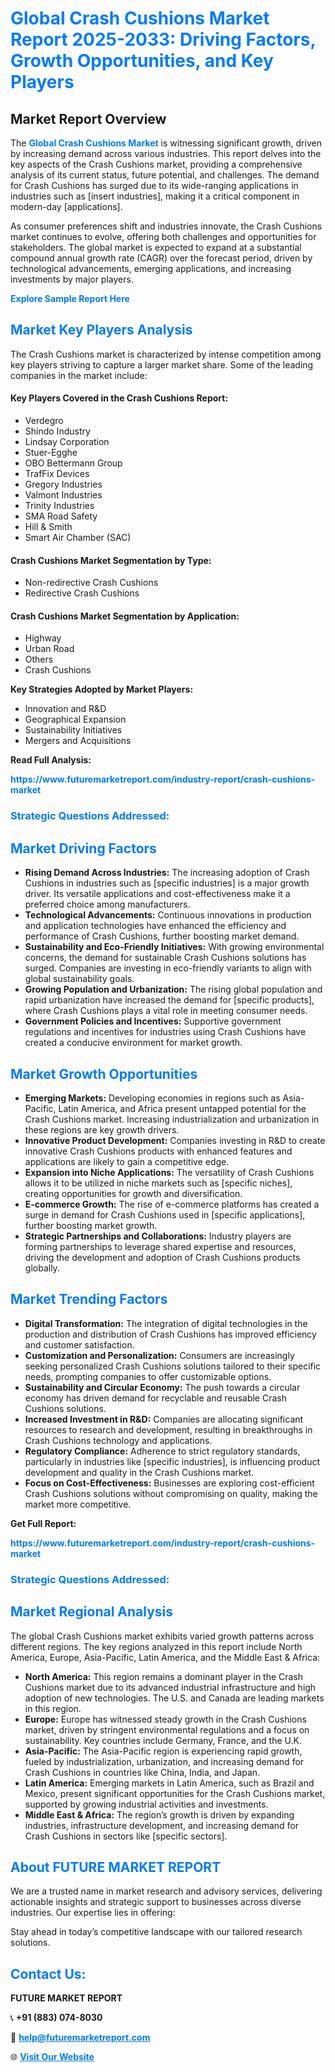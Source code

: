 <h1 style="color: #007BFF;">Global Crash Cushions Market Report 2025-2033: Driving Factors, Growth Opportunities, and Key Players</h1>

<section id="overview">
<h2>Market Report Overview</h2>
<p>The <a href="https://www.futuremarketreport.com/industry-report/crash-cushions-market" style="color: #007BFF; text-decoration: none;"><strong>Global Crash Cushions Market</strong></a> is witnessing significant growth, driven by increasing demand across various industries. This report delves into the key aspects of the Crash Cushions market, providing a comprehensive analysis of its current status, future potential, and challenges. The demand for Crash Cushions has surged due to its wide-ranging applications in industries such as [insert industries], making it a critical component in modern-day [applications].</p>
<p>As consumer preferences shift and industries innovate, the Crash Cushions market continues to evolve, offering both challenges and opportunities for stakeholders. The global market is expected to expand at a substantial compound annual growth rate (CAGR) over the forecast period, driven by technological advancements, emerging applications, and increasing investments by major players.</p>
</section>

<section id="overview">
<p><a href="https://www.futuremarketreport.com/request-sample/reportId=122047" style="color: #007BFF; text-decoration: none;"><strong>Explore Sample Report Here</strong></a></p>
</section>

<section id="key-players">
<h2 style="color: #007BFF;">Market Key Players Analysis</h2>
<p>The Crash Cushions market is characterized by intense competition among key players striving to capture a larger market share. Some of the leading companies in the market include:</p>
<h4>Key Players Covered in the Crash Cushions Report:</h4>
<ul><li>Verdegro</li><li>Shindo Industry</li><li>Lindsay Corporation</li><li>Stuer-Egghe</li><li>OBO Bettermann Group</li><li>TrafFix Devices</li><li>Gregory Industries</li><li>Valmont Industries</li><li>Trinity Industries</li><li>SMA Road Safety</li><li>Hill &amp; Smith</li><li>Smart Air Chamber (SAC)</li></ul>
<h4>Crash Cushions Market Segmentation by Type:</h4>
<ul><li>Non-redirective Crash Cushions</li><li>Redirective Crash Cushions</li></ul>

<h4>Crash Cushions Market Segmentation by Application:</h4>
<ul><li>Highway</li><li>Urban Road</li><li>Others</li><li>Crash Cushions</li></ul>
<p><strong>Key Strategies Adopted by Market Players:</strong></p>
<ul>
<li>Innovation and R&D</li>
<li>Geographical Expansion</li>
<li>Sustainability Initiatives</li>
<li>Mergers and Acquisitions</li>
</ul>
</section>

<section>
<p><strong>Read Full Analysis: </strong></p><a href="https://www.futuremarketreport.com/industry-report/crash-cushions-market" style="color: #007BFF; text-decoration: none;"><strong>https://www.futuremarketreport.com/industry-report/crash-cushions-market</strong></a>
<h3 style="color: #007BFF;">Strategic Questions Addressed:</h3>
</section>

<section id="driving-factors">
<h2 style="color: #007BFF;">Market Driving Factors</h2>
<ul>
<li><strong>Rising Demand Across Industries:</strong> The increasing adoption of Crash Cushions in industries such as [specific industries] is a major growth driver. Its versatile applications and cost-effectiveness make it a preferred choice among manufacturers.</li>
<li><strong>Technological Advancements:</strong> Continuous innovations in production and application technologies have enhanced the efficiency and performance of Crash Cushions, further boosting market demand.</li>
<li><strong>Sustainability and Eco-Friendly Initiatives:</strong> With growing environmental concerns, the demand for sustainable Crash Cushions solutions has surged. Companies are investing in eco-friendly variants to align with global sustainability goals.</li>
<li><strong>Growing Population and Urbanization:</strong> The rising global population and rapid urbanization have increased the demand for [specific products], where Crash Cushions plays a vital role in meeting consumer needs.</li>
<li><strong>Government Policies and Incentives:</strong> Supportive government regulations and incentives for industries using Crash Cushions have created a conducive environment for market growth.</li>
</ul>
</section>

<section id="growth-opportunities">
<h2 style="color: #007BFF;">Market Growth Opportunities</h2>
<ul>
<li><strong>Emerging Markets:</strong> Developing economies in regions such as Asia-Pacific, Latin America, and Africa present untapped potential for the Crash Cushions market. Increasing industrialization and urbanization in these regions are key growth drivers.</li>
<li><strong>Innovative Product Development:</strong> Companies investing in R&D to create innovative Crash Cushions products with enhanced features and applications are likely to gain a competitive edge.</li>
<li><strong>Expansion into Niche Applications:</strong> The versatility of Crash Cushions allows it to be utilized in niche markets such as [specific niches], creating opportunities for growth and diversification.</li>
<li><strong>E-commerce Growth:</strong> The rise of e-commerce platforms has created a surge in demand for Crash Cushions used in [specific applications], further boosting market growth.</li>
<li><strong>Strategic Partnerships and Collaborations:</strong> Industry players are forming partnerships to leverage shared expertise and resources, driving the development and adoption of Crash Cushions products globally.</li>
</ul>
</section>

<section id="trending-factors">
<h2 style="color: #007BFF;">Market Trending Factors</h2>
<ul>
<li><strong>Digital Transformation:</strong> The integration of digital technologies in the production and distribution of Crash Cushions has improved efficiency and customer satisfaction.</li>
<li><strong>Customization and Personalization:</strong> Consumers are increasingly seeking personalized Crash Cushions solutions tailored to their specific needs, prompting companies to offer customizable options.</li>
<li><strong>Sustainability and Circular Economy:</strong> The push towards a circular economy has driven demand for recyclable and reusable Crash Cushions solutions.</li>
<li><strong>Increased Investment in R&D:</strong> Companies are allocating significant resources to research and development, resulting in breakthroughs in Crash Cushions technology and applications.</li>
<li><strong>Regulatory Compliance:</strong> Adherence to strict regulatory standards, particularly in industries like [specific industries], is influencing product development and quality in the Crash Cushions market.</li>
<li><strong>Focus on Cost-Effectiveness:</strong> Businesses are exploring cost-efficient Crash Cushions solutions without compromising on quality, making the market more competitive.</li>
</ul>
</section>

<section>
<p><strong>Get Full Report: </strong></p><a href="https://www.futuremarketreport.com/industry-report/crash-cushions-market" style="color: #007BFF; text-decoration: none;"><strong>https://www.futuremarketreport.com/industry-report/crash-cushions-market</strong></a>
<h3 style="color: #007BFF;">Strategic Questions Addressed:</h3>
</section>


<section id="regional-analysis">
<h2 style="color: #007BFF;">Market Regional Analysis</h2>
<p>The global Crash Cushions market exhibits varied growth patterns across different regions. The key regions analyzed in this report include North America, Europe, Asia-Pacific, Latin America, and the Middle East & Africa:</p>
<ul>
<li><strong>North America:</strong> This region remains a dominant player in the Crash Cushions market due to its advanced industrial infrastructure and high adoption of new technologies. The U.S. and Canada are leading markets in this region.</li>
<li><strong>Europe:</strong> Europe has witnessed steady growth in the Crash Cushions market, driven by stringent environmental regulations and a focus on sustainability. Key countries include Germany, France, and the U.K.</li>
<li><strong>Asia-Pacific:</strong> The Asia-Pacific region is experiencing rapid growth, fueled by industrialization, urbanization, and increasing demand for Crash Cushions in countries like China, India, and Japan.</li>
<li><strong>Latin America:</strong> Emerging markets in Latin America, such as Brazil and Mexico, present significant opportunities for the Crash Cushions market, supported by growing industrial activities and investments.</li>
<li><strong>Middle East & Africa:</strong> The region’s growth is driven by expanding industries, infrastructure development, and increasing demand for Crash Cushions in sectors like [specific sectors].</li>
</ul>
</section>

<footer>
<h2 style="color: #007BFF;">About FUTURE MARKET REPORT</h2>
<p>We are a trusted name in market research and advisory services, delivering actionable insights and strategic support to businesses across diverse industries. Our expertise lies in offering:</p>

<p>Stay ahead in today’s competitive landscape with our tailored research solutions.</p>

<h2 style="color: #007BFF;">Contact Us:</h2>
<p><strong>FUTURE MARKET REPORT</strong></p>
<p>📞 <strong>+91 (883) 074-8030</strong></p>
<p>📧 <strong><a href="mailto:help@futuremarketreport.com" style="color: #007BFF;">help@futuremarketreport.com</a></strong></p>
<p>🌐 <strong><a href="https://www.futuremarketreport.com/" style="color: #007BFF;">Visit Our Website</a></strong></p>
</footer>